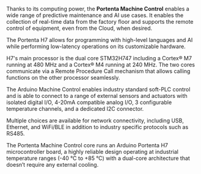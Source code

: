 <FeatureDescription>

Thanks to its computing power, the **Portenta Machine Control** enables a wide range of predictive maintenance and AI use cases. It enables the collection of real-time data from the factory floor and supports the remote control of equipment, even from the Cloud, when desired.

</FeatureDescription>


<FeatureList>
<Feature title="Portenta H7 Microcontroller" image="mkr-form-factor">

  The Portenta H7 allows for programming with high-level languages and AI while performing low-latency operations on its customizable hardware.

  <FeatureLink title="Read More" url="/hardware/portenta-h7" />
</Feature>

<Feature title="STM32H747XI dual Cortex®-M7+M4 32bit low power Arm® MCU" image="mcu">

  H7's main processor is the dual core STM32H747 including a Cortex® M7 running at 480 MHz and a Cortex® M4 running at 240 MHz. The two cores communicate via a Remote Procedure Call mechanism that allows calling functions on the other processor seamlessly.

  <FeatureLink title="Datasheet" url="https://content.arduino.cc/assets/Arduino-Portenta-H7_Datasheet_stm32h747xi.pdf" download/>
</Feature>

<Feature title="Carrier connections" image="connection">

  The Arduino Machine Control enables industry standard soft-PLC control and is able to connect to a range of external sensors and actuators with isolated digital I/O, 4-20mA compatible analog I/O, 3 configurable temperature channels, and a dedicated I2C connector.
  
</Feature>

<Feature title="Connectivity" image="wifi-bluetooth">

  Multiple choices are available for network connectivity, including USB, Ethernet, and WiFi/BLE in addition to industry specific protocols such as RS485.
  
</Feature>

<Feature title="Board and carrier temperature" image="temperature-sensor">

  The Portenta Machine Control core runs an Arduino Portenta H7 microcontroller board, a highly reliable design operating at industrial temperature ranges (-40 °C to +85 °C) with a dual-core architecture that doesn’t require any external cooling.
  
</Feature>

</FeatureList>
